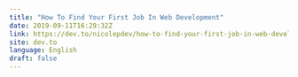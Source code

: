 ```yaml
---
title: "How To Find Your First Job In Web Development"
date: 2019-09-11T16:29:32Z
link: https://dev.to/nicolepdev/how-to-find-your-first-job-in-web-development-1blc?utm_medium=RSS&utm_source=news.12bit.vn
site: dev.to
language: English
draft: false
---
```

